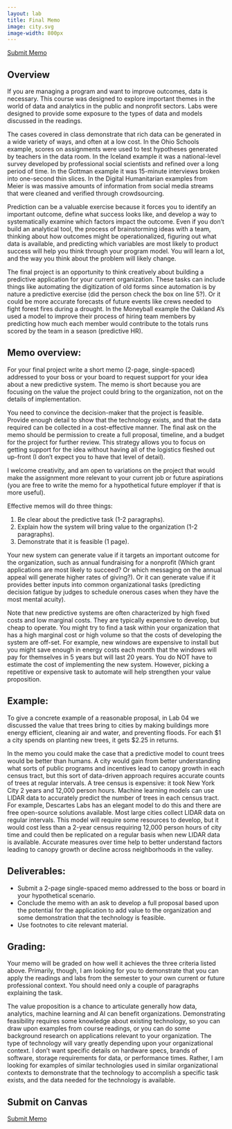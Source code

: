 ```yaml
---
layout: lab
title: Final Memo 
image: city.svg
image-width: 800px
---
```




<a class="uk-button uk-button-default" href="https://canvas.asu.edu/courses/26991/assignments/">Submit Memo</a>





## Overview

If you are managing a program and want to improve outcomes, data is necessary. This course was designed to explore important themes in the world of data and analytics in the public and nonprofit sectors. Labs were designed to provide some exposure to the types of data and models discussed in the readings. 

The cases covered in class demonstrate that rich data can be generated in a wide variety of ways, and often at a low cost. In the Ohio Schools example, scores on assignments were used to test hypotheses generated by teachers in the data room. In the Iceland example it was a national-level survey developed by professional social scientists and refined over a long period of time. In the Gottman example it was 15-minute interviews broken into one-second thin slices. In the Digital Humanitarian examples from Meier is was massive amounts of information from social media streams that were cleaned and verified through crowdsourcing.

Prediction can be a valuable exercise because it forces you to identify an important outcome, define what success looks like, and develop a way to systematically examine which factors impact the outcome. Even if you don’t build an analytical tool, the process of brainstorming ideas with a team, thinking about how outcomes might be operationalized, figuring out what data is available, and predicting which variables are most likely to product success will help you think through your program model. You will learn a lot, and the way you think about the problem will likely change. 

The final project is an opportunity to think creatively about building a predictive application for your current organization. These tasks can include things like automating the digitization of old forms since automation is by nature a predictive exercise (did the person check the box on line 5?). Or it could be more accurate forecasts of future events like crews needed to fight forest fires during a drought. In the Moneyball example the Oakland A’s used a model to improve their process of hiring team members by predicting how much each member would contribute to the totals runs scored by the team in a season (predictive HR).

## Memo overview:

For your final project write a short memo (2-page, single-spaced) addressed to your boss or your board to request support for your idea about a new predictive system. The memo is short because you are focusing on the value the project could bring to the organization, not on the details of implementation. 

You need to convince the decision-maker that the project is feasible. Provide enough detail to show that the technology exists, and that the data required can be collected in a cost-effective manner. The final ask on the memo should be permission to create a full proposal, timeline, and a budget for the project for further review. This strategy allows you to focus on getting support for the idea without having all of the logistics fleshed out up-front (I don’t expect you to have that level of detail).  

I welcome creativity, and am open to variations on the project that would make the assignment more relevant to your current job or future aspirations (you are free to write the memo for a hypothetical future employer if that is more useful).

Effective memos will do three things:

1.	Be clear about the predictive task (1-2 paragraphs).  
2.	Explain how the system will bring value to the organization (1-2 paragraphs).  
3.	Demonstrate that it is feasible (1 page).  

Your new system can generate value if it targets an important outcome for the organization, such as annual fundraising for a nonprofit (Which grant applications are most likely to succeed? Or which messaging on the annual appeal will generate higher rates of giving?). Or it can generate value if it provides better inputs into common organizational tasks (predicting decision fatigue by judges to schedule onerous cases when they have the most mental acuity).  

Note that new predictive systems are often characterized by high fixed costs and low marginal costs. They are typically expensive to develop, but cheap to operate. You might try to find a task within your organization that has a high marginal cost or high volume so that the costs of developing the system are off-set. For example, new windows are expensive to install but you might save enough in energy costs each month that the windows will pay for themselves in 5 years but will last 20 years. You do NOT have to estimate the cost of implementing the new system. However, picking a repetitive or expensive task to automate will help strengthen your value proposition.

## Example:

To give a concrete example of a reasonable proposal, in Lab 04 we discussed the value that trees bring to cities by making buildings more energy efficient, cleaning air and water, and preventing floods. For each $1 a city spends on planting new trees, it gets $2.25 in returns. 

In the memo you could make the case that a predictive model to count trees would be better than humans. A city would gain from better understanding what sorts of public programs and incentives lead to canopy growth in each census tract, but this sort of data-driven approach requires accurate counts of trees at regular intervals. A tree census is expensive: it took New York City 2 years and 12,000 person hours.  Machine learning models can use LIDAR data to accurately predict the number of trees in each census tract. For example, Descartes Labs has an elegant model to do this and there are free open-source solutions available. Most large cities collect LIDAR data on regular intervals. This model will require some resources to develop, but it would cost less than a 2-year census requiring 12,000 person hours of city time and could then be replicated on a regular basis when new LIDAR data is available. Accurate measures over time help to better understand factors leading to canopy growth or decline across neighborhoods in the valley. 

## Deliverables:

* Submit a 2-page single-spaced memo addressed to the boss or board in your hypothetical scenario.  
* Conclude the memo with an ask to develop a full proposal based upon the potential for the application to add value to the organization and some demonstration that the technology is feasible.  
* Use footnotes to cite relevant material.  

## Grading:

Your memo will be graded on how well it achieves the three criteria listed above. Primarily, though, I am looking for you to demonstrate that you can apply the readings and labs from the semester to your own current or future professional context. 
You should need only a couple of paragraphs explaining the task. 

The value proposition is a chance to articulate generally how data, analytics, machine learning and AI can benefit organizations.
Demonstrating feasibility requires some knowledge about existing technology, so you can draw upon examples from course readings, or you can do some background research on applications relevant to your organization. The type of technology will vary greatly depending upon your organizational context. I don’t want specific details on hardware specs, brands of software, storage requirements for data, or performance times. Rather, I am looking for examples of similar technologies used in similar organizational contexts to demonstrate that the technology to accomplish a specific task exists, and the data needed for the technology is available.  

## Submit on Canvas

<a class="uk-button uk-button-default" href="https://canvas.asu.edu/courses/26991/assignments/">Submit Memo</a>
